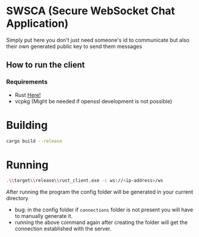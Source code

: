 # SWSCA (Secure WebSocket Chat Application)

Simply put here you don't just need someone's id to communicate but also their own generated public key to send them messages


## How to run the client

### Requirements
- Rust [Here!](https://www.rust-lang.org/)
- vcpkg (Might be needed if openssl development is not possible)


# Building
```bash
cargo build --release
```

# Running
```bash
.\\target\\release\\rust_client.exe -c ws://<ip-address>/ws
```
After running the program the config folder will be generated in your current directory
- bug: in the config folder if `connections` folder is not present you will have to manually generate it.
- running the above command again after creating the folder will get the connection established with the server.


